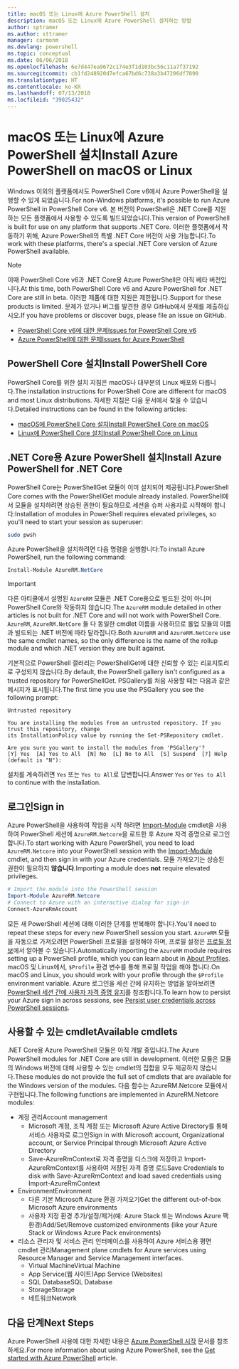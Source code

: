 ```yaml
---
title: macOS 또는 Linux에 Azure PowerShell 설치
description: macOS 또는 Linux에 Azure PowerShell 설치하는 방법
author: sptramer
ms.author: sttramer
manager: carmonm
ms.devlang: powershell
ms.topic: conceptual
ms.date: 06/06/2018
ms.openlocfilehash: 6e7d447ea9672c174e3f1d103bc56c11a7f37192
ms.sourcegitcommit: cb1fd248920d7efca67bd6c738a3b47206df7890
ms.translationtype: HT
ms.contentlocale: ko-KR
ms.lasthandoff: 07/13/2018
ms.locfileid: "39025432"
---
```

# <a name="install-azure-powershell-on-macos-or-linux"></a><span data-ttu-id="7aca3-103">macOS 또는 Linux에 Azure PowerShell 설치</span><span class="sxs-lookup"><span data-stu-id="7aca3-103">Install Azure PowerShell on macOS or Linux</span></span>

<span data-ttu-id="7aca3-104">Windows 이외의 플랫폼에서도 PowerShell Core v6에서 Azure PowerShell을 실행할 수 있게 되었습니다.</span><span class="sxs-lookup"><span data-stu-id="7aca3-104">For non-Windows platforms, it's possible to run Azure PowerShell in PowerShell Core v6.</span></span> <span data-ttu-id="7aca3-105">본 버전의 PowerShell은 .NET Core를 지원하는 모든 플랫폼에서 사용할 수 있도록 빌드되었습니다.</span><span class="sxs-lookup"><span data-stu-id="7aca3-105">This version of PowerShell is built for use on any platform that supports .NET Core.</span></span> <span data-ttu-id="7aca3-106">이러한 플랫폼에서 작동하기 위해, Azure PowerShell의 특별 .NET Core 버전이 사용 가능합니다.</span><span class="sxs-lookup"><span data-stu-id="7aca3-106">To work with these platforms, there's a special .NET Core version of Azure PowerShell available.</span></span>

> [!NOTE]
> <span data-ttu-id="7aca3-107">이때 PowerShell Core v6과 .NET Core용 Azure PowerShell은 아직 베타 버전입니다.</span><span class="sxs-lookup"><span data-stu-id="7aca3-107">At this time, both PowerShell Core v6 and Azure PowerShell for .NET Core are still in beta.</span></span>
> <span data-ttu-id="7aca3-108">이러한 제품에 대한 지원은 제한됩니다.</span><span class="sxs-lookup"><span data-stu-id="7aca3-108">Support for these products is limited.</span></span> <span data-ttu-id="7aca3-109">문제가 있거나 버그를 발견한 경우 GitHub에서 문제를 제출하십시오.</span><span class="sxs-lookup"><span data-stu-id="7aca3-109">If you have problems or discover bugs, please file an issue on GitHub.</span></span>
>
> * [<span data-ttu-id="7aca3-110">PowerShell Core v6에 대한 문제</span><span class="sxs-lookup"><span data-stu-id="7aca3-110">Issues for PowerShell Core v6</span></span>](https://github.com/PowerShell/PowerShell/issues)
> * [<span data-ttu-id="7aca3-111">Azure PowerShell에 대한 문제</span><span class="sxs-lookup"><span data-stu-id="7aca3-111">Issues for Azure PowerShell</span></span>](https://github.com/azure/azure-docs-powershell/issues)

## <a name="install-powershell-core"></a><span data-ttu-id="7aca3-112">PowerShell Core 설치</span><span class="sxs-lookup"><span data-stu-id="7aca3-112">Install PowerShell Core</span></span>

<span data-ttu-id="7aca3-113">PowerShell Core를 위한 설치 지침은 macOS나 대부분의 Linux 배포와 다릅니다.</span><span class="sxs-lookup"><span data-stu-id="7aca3-113">The installation instructions for PowerShell Core are different for macOS and most Linux distributions.</span></span>
<span data-ttu-id="7aca3-114">자세한 지침은 다음 문서에서 찾을 수 있습니다.</span><span class="sxs-lookup"><span data-stu-id="7aca3-114">Detailed instructions can be found in the following articles:</span></span>

* [<span data-ttu-id="7aca3-115">macOS에 PowerShell Core 설치</span><span class="sxs-lookup"><span data-stu-id="7aca3-115">Install PowerShell Core on macOS</span></span>](/powershell/scripting/setup/installing-powershell-core-on-macos)
* [<span data-ttu-id="7aca3-116">Linux에 PowerShell Core 설치</span><span class="sxs-lookup"><span data-stu-id="7aca3-116">Install PowerShell Core on Linux</span></span>](/powershell/scripting/setup/installing-powershell-core-on-linux)

## <a name="install-azure-powershell-for-net-core"></a><span data-ttu-id="7aca3-117">.NET Core용 Azure PowerShell 설치</span><span class="sxs-lookup"><span data-stu-id="7aca3-117">Install Azure PowerShell for .NET Core</span></span>

<span data-ttu-id="7aca3-118">PowerShell Core는 PowerShellGet 모듈이 이미 설치되어 제공됩니다.</span><span class="sxs-lookup"><span data-stu-id="7aca3-118">PowerShell Core comes with the PowerShellGet module already installed.</span></span> <span data-ttu-id="7aca3-119">PowerShell에서 모듈을 설치하려면 상승된 권한이 필요하므로 세션을 슈퍼 사용자로 시작해야 합니다:</span><span class="sxs-lookup"><span data-stu-id="7aca3-119">Installation of modules in PowerShell requires elevated privileges, so you'll need to start your session as superuser:</span></span>

```bash
sudo pwsh
```

<span data-ttu-id="7aca3-120">Azure PowerShell을 설치하려면 다음 명령을 실행합니다:</span><span class="sxs-lookup"><span data-stu-id="7aca3-120">To install Azure PowerShell, run the following command:</span></span>

```powershell
Install-Module AzureRM.NetCore
```

> [!IMPORTANT]
> <span data-ttu-id="7aca3-121">다른 아티클에서 설명된 `AzureRM` 모듈은 .NET Core용으로 빌드된 것이 아니며 PowerShell Core와 작동하지 않습니다.</span><span class="sxs-lookup"><span data-stu-id="7aca3-121">The `AzureRM` module detailed in other articles is not built for .NET Core and will not work with PowerShell Core.</span></span> <span data-ttu-id="7aca3-122">`AzureRM`, `AzureRM.NetCore` 둘 다 동일한 cmdlet 이름을 사용하므로 롤업 모듈의 이름과 빌드되는 .NET 버전에 따라 달라집니다.</span><span class="sxs-lookup"><span data-stu-id="7aca3-122">Both `AzureRM` and `AzureRM.NetCore` use the same cmdlet names, so the only difference is the name of the rollup module and which .NET version they are built against.</span></span>

<span data-ttu-id="7aca3-123">기본적으로 PowerShell 갤러리는 PowerShellGet에 대한 신뢰할 수 있는 리포지토리로 구성되지 않습니다.</span><span class="sxs-lookup"><span data-stu-id="7aca3-123">By default, the PowerShell gallery isn't configured as a trusted repository for PowerShellGet.</span></span> <span data-ttu-id="7aca3-124">PSGallery를 처음 사용할 때는 다음과 같은 메시지가 표시됩니다.</span><span class="sxs-lookup"><span data-stu-id="7aca3-124">The first time you use the PSGallery you see the following prompt:</span></span>

```output
Untrusted repository

You are installing the modules from an untrusted repository. If you trust this repository, change
its InstallationPolicy value by running the Set-PSRepository cmdlet.

Are you sure you want to install the modules from 'PSGallery'?
[Y] Yes  [A] Yes to All  [N] No  [L] No to All  [S] Suspend  [?] Help (default is "N"):
```

<span data-ttu-id="7aca3-125">설치를 계속하려면 `Yes` 또는 `Yes to All`로 답변합니다.</span><span class="sxs-lookup"><span data-stu-id="7aca3-125">Answer `Yes` or `Yes to All` to continue with the installation.</span></span>

## <a name="sign-in"></a><span data-ttu-id="7aca3-126">로그인</span><span class="sxs-lookup"><span data-stu-id="7aca3-126">Sign in</span></span>

<span data-ttu-id="7aca3-127">Azure PowerShell을 사용하여 작업을 시작 하려면 [Import-Module](/powershell/module/Microsoft.PowerShell.Core/Import-Module) cmdlet을 사용하여 PowerShell 세션에 `AzureRM.Netcore`을 로드한 후 Azure 자격 증명으로 로그인합니다.</span><span class="sxs-lookup"><span data-stu-id="7aca3-127">To start working with Azure PowerShell, you need to load `AzureRM.Netcore` into your PowerShell session with the [Import-Module](/powershell/module/Microsoft.PowerShell.Core/Import-Module) cmdlet, and then sign in with your Azure credentials.</span></span> <span data-ttu-id="7aca3-128">모듈 가져오기는 상승된 권한이 필요하지 __않습니다__.</span><span class="sxs-lookup"><span data-stu-id="7aca3-128">Importing a module does __not__ require elevated privileges.</span></span>

```powershell
# Import the module into the PowerShell session
Import-Module AzureRM.Netcore
# Connect to Azure with an interactive dialog for sign-in
Connect-AzureRmAccount
```

<span data-ttu-id="7aca3-129">모든 새 PowerShell 세션에 대해 이러한 단계를 반복해야 합니다.</span><span class="sxs-lookup"><span data-stu-id="7aca3-129">You'll need to repeat these steps for every new PowerShell session you start.</span></span> <span data-ttu-id="7aca3-130">`AzureRM` 모듈을 자동으로 가져오려면 PowerShell 프로필을 설정해야 하며, 프로필 설정은 [프로필 정보](/powershell/module/microsoft.powershell.core/about/about_profiles)에서 알아볼 수 있습니다.</span><span class="sxs-lookup"><span data-stu-id="7aca3-130">Automatically importing the `AzureRM` module requires setting up a PowerShell profile, which you can learn about in [About Profiles](/powershell/module/microsoft.powershell.core/about/about_profiles).</span></span>
<span data-ttu-id="7aca3-131">macOS 및 Linux에서, `$Profile` 환경 변수를 통해 프로필 작업을 해야 합니다.</span><span class="sxs-lookup"><span data-stu-id="7aca3-131">On macOS and Linux, you should work with your profile through the `$Profile` environment variable.</span></span> <span data-ttu-id="7aca3-132">Azure 로그인을 세션 간에 유지하는 방법을 알아보려면 [PowerShell 세션 간에 사용자 자격 증명 유지](context-persistence.md)를 참조합니다.</span><span class="sxs-lookup"><span data-stu-id="7aca3-132">To learn how to persist your Azure sign in across sessions, see [Persist user credentials across PowerShell sessions](context-persistence.md).</span></span>

## <a name="available-cmdlets"></a><span data-ttu-id="7aca3-133">사용할 수 있는 cmdlet</span><span class="sxs-lookup"><span data-stu-id="7aca3-133">Available cmdlets</span></span>

<span data-ttu-id="7aca3-134">.NET Core용 Azure PowerShell 모듈은 아직 개발 중입니다.</span><span class="sxs-lookup"><span data-stu-id="7aca3-134">The Azure PowerShell modules for .NET Core are still in development.</span></span> <span data-ttu-id="7aca3-135">이러한 모듈은 모듈의 Windows 버전에 대해 사용할 수 있는 cmdlet의 집합을 모두 제공하지 않습니다.</span><span class="sxs-lookup"><span data-stu-id="7aca3-135">These modules do not provide the full set of cmdlets that are available for the Windows version of the modules.</span></span> <span data-ttu-id="7aca3-136">다음 함수는 AzureRM.Netcore 모듈에서 구현됩니다.</span><span class="sxs-lookup"><span data-stu-id="7aca3-136">The following functions are implemented in AzureRM.Netcore modules:</span></span>

* <span data-ttu-id="7aca3-137">계정 관리</span><span class="sxs-lookup"><span data-stu-id="7aca3-137">Account management</span></span>
  * <span data-ttu-id="7aca3-138">Microsoft 계정, 조직 계정 또는 Microsoft Azure Active Directory를 통해 서비스 사용자로 로그인</span><span class="sxs-lookup"><span data-stu-id="7aca3-138">Sign in with Microsoft account, Organizational account, or Service Principal through Microsoft Azure Active Directory</span></span>
  * <span data-ttu-id="7aca3-139">Save-AzureRmContext로 자격 증명을 디스크에 저장하고 Import-AzureRmContext를 사용하여 저장된 자격 증명 로드</span><span class="sxs-lookup"><span data-stu-id="7aca3-139">Save Credentials to disk with Save-AzureRmContext and load saved credentials using Import-AzureRmContext</span></span>
* <span data-ttu-id="7aca3-140">Environment</span><span class="sxs-lookup"><span data-stu-id="7aca3-140">Environment</span></span>
  * <span data-ttu-id="7aca3-141">다른 기본 Microsoft Azure 환경 가져오기</span><span class="sxs-lookup"><span data-stu-id="7aca3-141">Get the different out-of-box Microsoft Azure environments</span></span>
  * <span data-ttu-id="7aca3-142">사용자 지정 환경 추가/설정/제거(예: Azure Stack 또는 Windows Azure 팩 환경)</span><span class="sxs-lookup"><span data-stu-id="7aca3-142">Add/Set/Remove customized environments (like your Azure Stack or Windows Azure Pack environments)</span></span>
* <span data-ttu-id="7aca3-143">리소스 관리자 및 서비스 관리 인터페이스를 사용하여 Azure 서비스용 평면 cmdlet 관리</span><span class="sxs-lookup"><span data-stu-id="7aca3-143">Management plane cmdlets for Azure services using Resource Manager and Service Management interfaces.</span></span>
  * <span data-ttu-id="7aca3-144">Virtual Machine</span><span class="sxs-lookup"><span data-stu-id="7aca3-144">Virtual Machine</span></span>
  * <span data-ttu-id="7aca3-145">App Service(웹 사이트)</span><span class="sxs-lookup"><span data-stu-id="7aca3-145">App Service (Websites)</span></span>
  * <span data-ttu-id="7aca3-146">SQL Database</span><span class="sxs-lookup"><span data-stu-id="7aca3-146">SQL Database</span></span>
  * <span data-ttu-id="7aca3-147">Storage</span><span class="sxs-lookup"><span data-stu-id="7aca3-147">Storage</span></span>
  * <span data-ttu-id="7aca3-148">네트워크</span><span class="sxs-lookup"><span data-stu-id="7aca3-148">Network</span></span>

## <a name="next-steps"></a><span data-ttu-id="7aca3-149">다음 단계</span><span class="sxs-lookup"><span data-stu-id="7aca3-149">Next Steps</span></span>

<span data-ttu-id="7aca3-150">Azure PowerShell 사용에 대한 자세한 내용은 [Azure PowerShell 시작](get-started-azureps.md) 문서를 참조하세요.</span><span class="sxs-lookup"><span data-stu-id="7aca3-150">For more information about using Azure PowerShell, see the [Get started with Azure PowerShell](get-started-azureps.md) article.</span></span>
